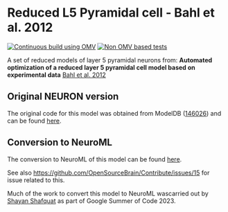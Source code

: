 # Reduced L5 Pyramidal cell - Bahl et al. 2012

[![Continuous build using OMV](https://github.com/OpenSourceBrain/BahlEtAl2012_ReducedL5PyrCell/actions/workflows/omv-ci.yml/badge.svg)](https://github.com/OpenSourceBrain/BahlEtAl2012_ReducedL5PyrCell/actions/workflows/omv-ci.yml) [![Non OMV based tests](https://github.com/OpenSourceBrain/BahlEtAl2012_ReducedL5PyrCell/actions/workflows/non-omv-ci.yml/badge.svg)](https://github.com/OpenSourceBrain/BahlEtAl2012_ReducedL5PyrCell/actions/workflows/non-omv-ci.yml)

A set of reduced models of layer 5 pyramidal neurons from: **Automated optimization of a reduced layer 5 pyramidal cell model based on experimental data** [Bahl et al. 2012](https://www.sciencedirect.com/science/article/pii/S016502701200129X) 

## Original NEURON version

The original code for this model was obtained from ModelDB ([146026](https://senselab.med.yale.edu/ModelDB/showModel?model=146026)) and can be found [here](NEURON).

## Conversion to NeuroML

The conversion to NeuroML of this model can be found [here](NeuroML2).

See also https://github.com/OpenSourceBrain/Contribute/issues/15 for issue related to this.

Much of the work to convert this model to NeuroML wascarried out by [Shayan Shafquat](https://github.com/shayan823) as part of Google Summer of Code 2023. 
